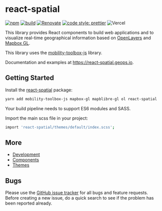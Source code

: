 # react-spatial

[![npm](https://img.shields.io/npm/v/react-spatial.svg?style=flat-square)](https://www.npmjs.com/package/react-spatial)
[![build](https://github.com/geops/react-spatial/workflows/main/badge.svg)](https://github.com/geops/react-spatial/actions?query=workflow%3Amain)
[![Renovate](https://img.shields.io/badge/renovate-enabled-brightgreen.svg)](https://renovatebot.com)
[![code style: prettier](https://img.shields.io/badge/code_style-prettier-ff69b4.svg?style=flat-square)](https://github.com/prettier/prettier)
![Vercel](https://vercelbadge.vercel.app/api/geops/react-spatial)

This library provides React components to build web applications and to visualize real-time geographical information based on [OpenLayers](https://openlayers.org/) and [Mapbox GL](https://docs.mapbox.com/mapbox-gl-js/api/).

This library uses the [mobility-toolbox-js](https://mobility-toolbox-js.geops.io/) library.

Documentation and examples at https://react-spatial.geops.io.

## Getting Started

Install the [react-spatial](https://www.npmjs.com/package/react-spatial) package:

```bash
yarn add mobility-toolbox-js mapbox-gl mapblibre-gl ol react-spatial
```

Your build pipeline needs to support ES6 modules and SASS.

Import the main scss file in your project:

```bash
import 'react-spatial/themes/default/index.scss';
```

## More

- [Development](https://github.com/geops/react-spatial/tree/master/DEVELOP.md)
- [Components](https://github.com/geops/react-spatial/tree/master/src/components)
- [Themes](https://github.com/geops/react-spatial/tree/master/src/themes)

## Bugs

Please use the [GitHub issue tracker](https://github.com/geops/react-spatial/issues) for all bugs and feature requests. Before creating a new issue, do a quick search to see if the problem has been reported already.
